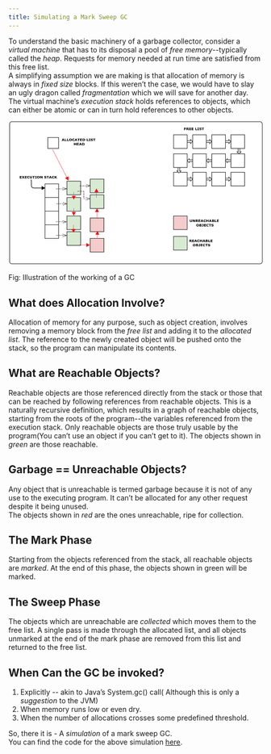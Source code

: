 ```yaml
---
title: Simulating a Mark Sweep GC
---
```


To understand the basic machinery of a garbage collector, consider a *virtual machine* that has to its disposal a pool of *free memory*--typically called the *heap*. Requests for memory needed at run time are satisfied from this free list. <br/>
A simplifying assumption we are making is that allocation of memory is always in *fixed size* blocks. If this weren’t the case, we would have to slay an ugly dragon called *fragmentation* which we will save for another day.<br/>
The virtual machine’s *execution stack* holds references to objects, which can either be atomic or can in turn hold references to other objects. 


![VM](../images/gc.png)
<div class="align-center">Fig: Illustration of the working of a GC</div>

## What does Allocation Involve?
Allocation of memory for any purpose, such as object creation, involves removing a memory block from the *free list* and adding it to the *allocated list*. The reference to the newly created object will be pushed onto the stack, so the program can manipulate its contents.

## What are Reachable Objects?
Reachable objects are those referenced directly from the stack or those that can be reached by following references from reachable objects. This is a naturally recursive definition, which results in a graph of reachable objects, starting from the roots of the program--the variables referenced from the execution stack. Only reachable objects are those truly usable by the program(You can’t use an object if you can’t get to it). 
The objects shown in *green* are those reachable.

## Garbage == Unreachable Objects?
Any object that is unreachable is termed garbage because it is not of any use to the executing program. It can’t be allocated for any other request despite it being unused.<br/>
The objects shown in *red* are the ones unreachable, ripe for collection.

## The Mark Phase
Starting from the objects referenced from the stack, all reachable objects are *marked*. At the end of this phase, the objects shown in green will be marked.

## The Sweep Phase
The objects which are unreachable are *collected* which moves them to the free list. A single pass is made through the allocated list, and all objects unmarked at the end of the mark phase are removed from this list and returned to the free list.

## When Can the GC be invoked?
<ol>
<li>Explicitly -- akin to Java’s System.gc() call( Although this is only a <i>suggestion</i> to the JVM)</li>
<li>When memory runs low or even dry.</li>
<li>When the number of allocations crosses some predefined threshold.</li>
</ol>

So, there it is - A *simulation* of a mark sweep GC.<br/>
You can find the code for the above simulation [here](https://github.com/Deborah-Digges/mark-sweep-simulation/tree/master/01-marksweep-simple).
